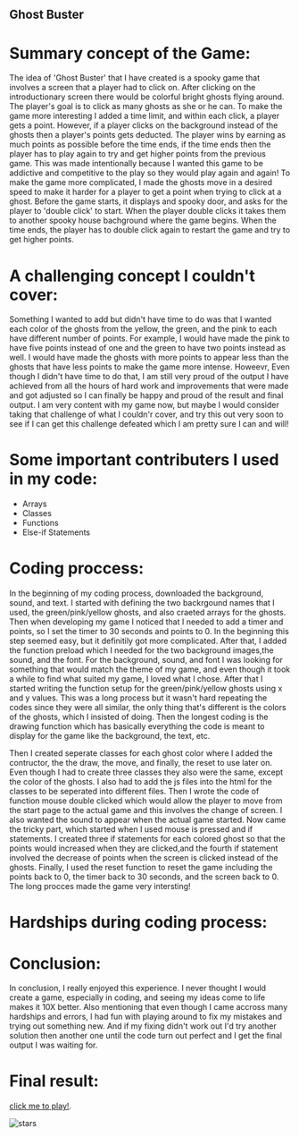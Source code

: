 ##  Ghost Buster

# Summary concept of the Game:

The idea of 'Ghost Buster' that I have created is a spooky game that involves a screen that a player had to click on. After clicking on the introductionary screen
there would be colorful bright ghosts flying around. The player's goal is to click as many ghosts as she or he can. To make the game more interesting I added a 
time limit, and within each click, a player gets a point. However, if a player clicks on the background instead of the ghosts then a player's points gets 
deducted. The player wins by earning as much points as possible before the time ends, if the time ends then the player has to play again to try and get higher 
points from the previous game. This was made intentionally because I wanted this game to be addictive and competitive to the play so they would play again and 
again! To make the game more complicated, I made the ghosts move in a desired speed to make it harder for a player to get a point when trying to click at a ghost.
Before the game starts, it displays and spooky door, and asks for the player to 'double click' to start. When the player double clicks it takes them to another 
spooky house bachground where the game begins. When the time ends, the player has to double click again to restart the game and try to get higher points.

# A challenging concept I couldn't cover:

Something I wanted to add but didn't have time to do was that I wanted each color of the ghosts from the yellow, the green, and the pink to each have different 
number of points. For example, I would have made the pink to have five points instead of one and the green to have two points instead as well. I would have made
the ghosts with more points to appear less than the ghosts that have less points to make the game more intense. Howeevr, Even though I didn't have time to do 
that, I am still very proud of the output I have achieved from all the hours of hard work and improvements that were made and got adjusted so I can finally be 
happy and proud of the result and final output. I am very content with my game now, but maybe I would consider taking that challenge of what I couldn'r cover,
and try this out very soon to see if I can get this challenge defeated which I am pretty sure I can and will!

# Some important contributers I used in my code:

- Arrays
- Classes
- Functions
- Else-if Statements

# Coding proccess:

In the beginning of my coding process, downloaded the background, sound, and text. I started with defining the two backrgound names that I used, the 
green/pink/yellow ghosts, and also craeted arrays for the ghosts. Then when developing my game I noticed that I needed to add a timer and points, so I 
set the timer to 30 seconds and  points to 0. In the beginning this step seemed easy, but it definitily got more complicated. After that, I added the 
function preload which I needed for the two background images,the sound, and the font. For the background, sound, and font I was looking for something 
that would match the theme of my game, and even though it took a while to find what suited my game, I loved what I chose. After that I started writing 
the function setup for the green/pink/yellow ghosts using x and y values. This was a long process but it wasn't hard repeating the codes since they were 
all similar, the only thing that's different is the colors of the ghosts, which I insisted of doing. Then the longest coding is the drawing function 
which has basically everything the code is meant to display for the game like the background, the text, etc. 

Then I created seperate classes for each ghost color where I added the contructor, the the draw, the move, and finally, the reset to use later on. 
Even though I had to create three classes they also were the same, except the color of the ghosts. I also had to add the js files into the html for 
the classes to be seperated into different files. Then I wrote the code of function mouse double clicked which would allow the player to move from 
the start page to the actual game and this involves the change of screen. I also wanted the sound to appear when the actual game started. Now came 
the tricky part, which started when I used mouse is pressed and if statements. I created three if statements for each colored ghost so that the points 
would increased when they are clicked,and the fourth if statement involved the decrease of points when the screen is clicked instead of the ghosts. 
Finally, I used the reset function to  reset the game including the points back to 0, the timer back to 30 seconds, and the screen back to 0. The long 
procces made the game very intersting!

# Hardships during coding process:




























# Conclusion:

In conclusion, I really enjoyed this experience. I never thought I would create a game, especially in coding, and seeing my ideas come to life makes it 10X 
better. Also mentioning that even though I came accross many hardships and errors, I had fun with playing around to fix my mistakes and trying out something 
new. And if my fixing didn't work out I'd try another solution then another one until the code turn out perfect and I get the final output I was waiting for.


# Final result:

[click me to play!](https://editor.p5js.org/shamsasaeed/sketches/K_1UqYEQS).

![stars](https://github.com/shamsasaeed/ssa8778/blob/main/stars.png)

